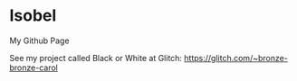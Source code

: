 # Isobel
My Github Page

See my project called Black or White at Glitch: https://glitch.com/~bronze-bronze-carol
